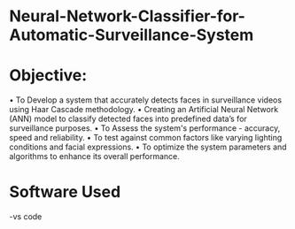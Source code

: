 # Neural-Network-Classifier-for-Automatic-Surveillance-System
# Objective:
•	To Develop a system that accurately detects faces in surveillance videos using Haar Cascade methodology.
•	Creating an Artificial Neural Network (ANN) model to classify detected faces into predefined data’s for surveillance purposes.
•	To Assess the system's performance - accuracy, speed and reliability.
•	To test against common factors like varying lighting conditions and facial expressions.
•	To optimize the system parameters and algorithms to enhance its overall performance.
# Software Used
-vs code 
